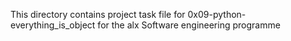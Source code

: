 This directory contains project task file for 0x09-python-everything_is_object for the alx Software engineering programme
